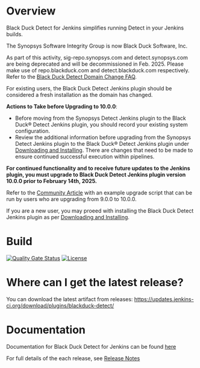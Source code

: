 # Overview
Black Duck Detect for Jenkins simplifies running Detect in your Jenkins builds.

The Synopsys Software Integrity Group is now Black Duck Software, Inc.

As part of this activity, sig-repo.synopsys.com and detect.synopsys.com are being deprecated and will be decommissioned in Feb. 2025. Please make use of repo.blackduck.com and detect.blackduck.com respectively.
Refer to the [Black Duck Detect Domain Change FAQ](https://community.blackduck.com/s/article/Detect-Overview-of-Domain-Changes-for-Black-Duck).

For existing users, the Black Duck Detect Jenkins plugin should be considered a fresh installation as the domain has changed.

**Actions to Take before Upgrading to 10.0.0**:

* Before moving from the Synopsys Detect Jenkins plugin to the Black Duck® Detect Jenkins plugin, you should record your existing system configuration.
* Review the additional information before upgrading from the Synopsys Detect Jenkins plugin to the Black Duck® Detect Jenkins plugin under [Downloading and Installing](https://documentation.blackduck.com/bundle/detect/page/integrations/jenkinsplugin/downloadingandinstalling.html#updating-existing-jenkins).  There are changes that need to be made to ensure continued successful execution within pipelines.

**For continued functionality and to receive future updates to the Jenkins plugin, you must upgrade to Black Duck Detect Jenkins plugin version 10.0.0 prior to February 14th, 2025.**

Refer to the [Community Article](https://community.blackduck.com/s/article/Migrating-Detect-Jenkins-Plugin-from-9-0-0-to-10-0-0) with an example upgrade script that can be run by users who are upgrading from 9.0.0 to 10.0.0.

If you are a new user, you may proeed with installing the Black Duck Detect Jenkins plugin as per [Downloading and Installing](https://documentation.blackduck.com/bundle/detect/page/integrations/jenkinsplugin/downloadingandinstalling.html).

# Build
[![Quality Gate Status](https://sonarcloud.io/api/project_badges/measure?project=com.blackducksoftware.integration%3Ablackduck-detect&metric=alert_status)](https://sonarcloud.io/dashboard?id=com.blackducksoftware.integration%3Ablackduck-detect)
[![License](https://img.shields.io/badge/License-Apache%202.0-blue.svg)](https://opensource.org/licenses/Apache-2.0) 

# Where can I get the latest release?
You can download the latest artifact from releases: https://updates.jenkins-ci.org/download/plugins/blackduck-detect/

# Documentation
Documentation for Black Duck Detect for Jenkins can be found [here](https://documentation.blackduck.com/bundle/detect/page/integrations/jenkinsplugin/jenkins.html)

For full details of the each release, see [Release Notes](https://documentation.blackduck.com/bundle/detect/page/integrations/jenkinsplugin/pluginreleasenotes.html)
